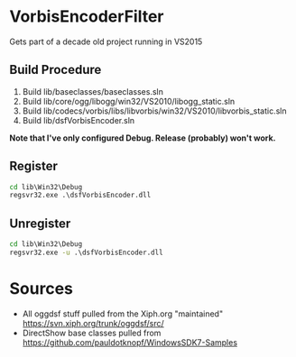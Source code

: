 # VorbisEncoderFilter
Gets part of a decade old project running in VS2015

## Build Procedure
1. Build lib/baseclasses/baseclasses.sln
2. Build lib/core/ogg/libogg/win32/VS2010/libogg_static.sln
3. Build lib/codecs/vorbis/libs/libvorbis/win32/VS2010/libvorbis_static.sln
4. Build lib/dsfVorbisEncoder.sln

**Note that I've only configured Debug. Release (probably) won't work.**

## Register
```cmd
cd lib\Win32\Debug
regsvr32.exe .\dsfVorbisEncoder.dll
```

## Unregister
```cmd
cd lib\Win32\Debug
regsvr32.exe -u .\dsfVorbisEncoder.dll
```

# Sources
* All oggdsf stuff pulled from the Xiph.org "maintained" https://svn.xiph.org/trunk/oggdsf/src/
* DirectShow base classes pulled from https://github.com/pauldotknopf/WindowsSDK7-Samples
